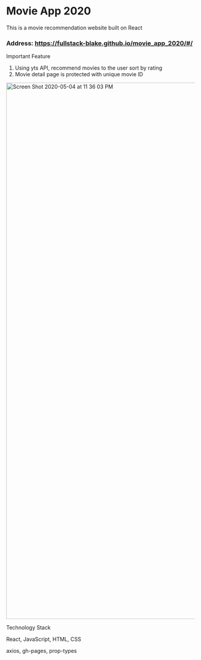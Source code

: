 # Movie App 2020

This is a movie recommendation website built on React

### Address: https://fullstack-blake.github.io/movie_app_2020/#/


Important Feature

  1. Using yts API, recommend movies to the user sort by rating
  2. Movie detail page is protected with unique movie ID
  
 <img width="1429" alt="Screen Shot 2020-05-04 at 11 36 03 PM" src="https://user-images.githubusercontent.com/57802941/80977893-53abe400-8e60-11ea-8374-a331e586dca1.png">
 
 

Technology Stack

React, JavaScript, HTML, CSS

axios, gh-pages, prop-types
